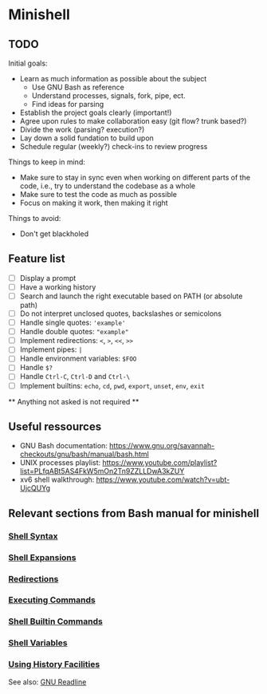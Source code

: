 # Minishell

## TODO

Initial goals:

- Learn as much information as possible about the subject
  - Use GNU Bash as reference
  - Understand processes, signals, fork, pipe, ect.
  - Find ideas for parsing
- Establish the project goals clearly (important!)
- Agree upon rules to make collaboration easy (git flow? trunk based?)
- Divide the work (parsing? execution?)
- Lay down a solid fundation to build upon
- Schedule regular (weekly?) check-ins to review progress

Things to keep in mind:

- Make sure to stay in sync even when working on different parts of the code, i.e., try to understand the codebase as a whole
- Make sure to test the code as much as possible
- Focus on making it work, then making it right

Things to avoid:

- Don't get blackholed

## Feature list

- [ ] Display a prompt
- [ ] Have a working history
- [ ] Search and launch the right executable based on PATH (or absolute path)
- [ ] Do not interpret unclosed quotes, backslashes or semicolons
- [ ] Handle single quotes: `'example'`
- [ ] Handle double quotes: `"example"`
- [ ] Implement redirections: `<`, `>`, `<<`, `>>`
- [ ] Implement pipes: `|`
- [ ] Handle environment variables: `$FOO`
- [ ] Handle `$?`
- [ ] Handle `Ctrl-C`, `Ctrl-D` and `Ctrl-\`
- [ ] Implement builtins: `echo`, `cd`, `pwd`, `export`, `unset`, `env`, `exit`

** Anything not asked is not required **

## Useful ressources

- GNU Bash documentation: https://www.gnu.org/savannah-checkouts/gnu/bash/manual/bash.html
- UNIX processes playlist: https://www.youtube.com/playlist?list=PLfqABt5AS4FkW5mOn2Tn9ZZLLDwA3kZUY
- xv6 shell walkthrough: https://www.youtube.com/watch?v=ubt-UjcQUYg

## Relevant sections from Bash manual for minishell

### [Shell Syntax](https://www.gnu.org/savannah-checkouts/gnu/bash/manual/bash.html#Shell-Syntax)
### [Shell Expansions](https://www.gnu.org/savannah-checkouts/gnu/bash/manual/bash.html#Shell-Expansions)
### [Redirections](https://www.gnu.org/savannah-checkouts/gnu/bash/manual/bash.html#Redirections)
### [Executing Commands](https://www.gnu.org/savannah-checkouts/gnu/bash/manual/bash.html#Executing-Commands)
### [Shell Builtin Commands](https://www.gnu.org/savannah-checkouts/gnu/bash/manual/bash.html#Shell-Builtin-Commands)
### [Shell Variables](https://www.gnu.org/savannah-checkouts/gnu/bash/manual/bash.html#Shell-Variables)
### [Using History Facilities](https://www.gnu.org/savannah-checkouts/gnu/bash/manual/bash.html#Using-History-Interactively)
See also: [GNU Readline](https://en.wikipedia.org/wiki/GNU_Readline)
